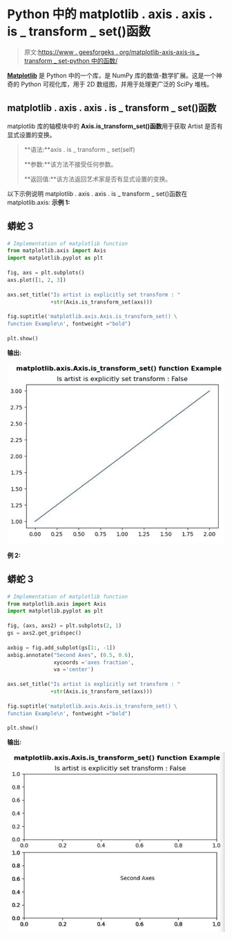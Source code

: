 # Python 中的 matplotlib . axis . axis . is _ transform _ set()函数

> 原文:[https://www . geesforgeks . org/matplotlib-axis-axis-is _ transform _ set-python 中的函数/](https://www.geeksforgeeks.org/matplotlib-axis-axis-is_transform_set-function-in-python/)

[**Matplotlib**](https://www.geeksforgeeks.org/python-introduction-matplotlib/) 是 Python 中的一个库，是 NumPy 库的数值-数学扩展。这是一个神奇的 Python 可视化库，用于 2D 数组图，并用于处理更广泛的 SciPy 堆栈。

## matplotlib . axis . axis . is _ transform _ set()函数

matplotlib 库的轴模块中的 **Axis.is_transform_set()函数**用于获取 Artist 是否有显式设置的变换。

> **语法:**axis . is _ transform _ set(self)
> 
> **参数:**该方法不接受任何参数。
> 
> **返回值:**该方法返回艺术家是否有显式设置的变换。

以下示例说明 matplotlib . axis . axis . is _ transform _ set()函数在 matplotlib.axis:
**示例 1:**

## 蟒蛇 3

```py
# Implementation of matplotlib function
from matplotlib.axis import Axis
import matplotlib.pyplot as plt 

fig, axs = plt.subplots() 
axs.plot([1, 2, 3]) 

axs.set_title("Is artist is explicitly set transform : "
              +str(Axis.is_transform_set(axs)))   

fig.suptitle('matplotlib.axis.Axis.is_transform_set() \
function Example\n', fontweight ="bold")  

plt.show() 
```

**输出:**

![](img/0e2996ee50b9eae31d4e741be99408e3.png)

**例 2:**

## 蟒蛇 3

```py
# Implementation of matplotlib function
from matplotlib.axis import Axis
import matplotlib.pyplot as plt 

fig, (axs, axs2) = plt.subplots(2, 1) 
gs = axs2.get_gridspec() 

axbig = fig.add_subplot(gs[1:, -1]) 
axbig.annotate("Second Axes", (0.5, 0.6), 
               xycoords ='axes fraction', 
               va ='center') 

axs.set_title("Is artist is explicitly set transform : "
              +str(Axis.is_transform_set(axs)))   

fig.suptitle('matplotlib.axis.Axis.is_transform_set() \
function Example\n', fontweight ="bold")  

plt.show() 
```

**输出:**

![](img/2d19cdd5c9b606b291c521afd20843e2.png)
